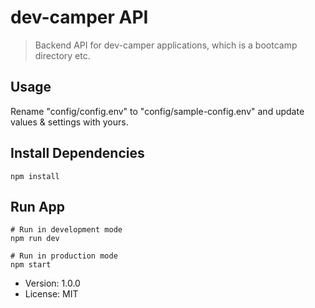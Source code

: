 # dev-camper API

> Backend API for dev-camper applications, which is a bootcamp directory etc.

## Usage

Rename "config/config.env" to "config/sample-config.env" and update values & settings with yours.

## Install Dependencies

```
npm install
```

## Run App

```
# Run in development mode
npm run dev

# Run in production mode
npm start
```

- Version: 1.0.0
- License: MIT
